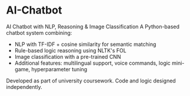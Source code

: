 # AI-Chatbot
AI Chatbot with NLP, Reasoning &amp; Image Classification
A Python-based chatbot system combining:
- NLP with TF-IDF + cosine similarity for semantic matching
- Rule-based logic reasoning using NLTK's FOL
- Image classification with a pre-trained CNN
- Additional features: multilingual support, voice commands, logic mini-game, hyperparameter tuning

Developed as part of university coursework. Code and logic designed independently.
